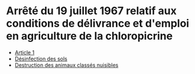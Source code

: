 # Arrêté du 19 juillet 1967 relatif aux conditions de délivrance et d'emploi en agriculture de la chloropicrine

- [Article 1](article-1.md)
- [Désinfection des sols](desinfection-des-sols)
- [Destruction des animaux classés nuisibles](destruction-des-animaux-classes-nuisibles)
